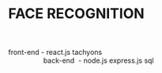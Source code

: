 
# FACE RECOGNITION                                                                                                           
front-end - react.js tachyons                                                                                                 back-end  - node.js express.js sql

